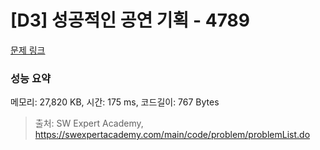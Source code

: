 # [D3] 성공적인 공연 기획 - 4789 

[문제 링크](https://swexpertacademy.com/main/code/problem/problemDetail.do?contestProbId=AWS2dSgKA8MDFAVT) 

### 성능 요약

메모리: 27,820 KB, 시간: 175 ms, 코드길이: 767 Bytes



> 출처: SW Expert Academy, https://swexpertacademy.com/main/code/problem/problemList.do